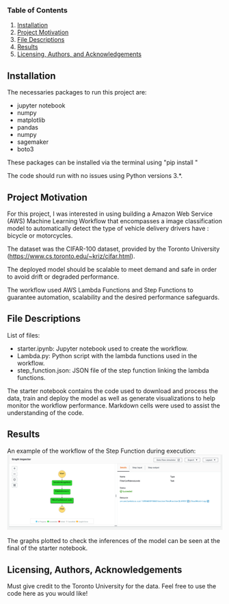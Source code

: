 ### Table of Contents

 1. [Installation](#installation)
 2. [Project Motivation](#motivation)
 3. [File Descriptions](#files)
 4. [Results](#results)
 5. [Licensing, Authors, and Acknowledgements](#licensing)

## Installation <a name="installation"></a>

 The necessaries packages to run this project are:

 - jupyter notebook
 - numpy
 - matplotlib
 - pandas
 - numpy
 - sagemaker
 - boto3

 These packages can be installed via the terminal using "pip install <package name>"

 The code should run with no issues using Python versions 3.*.

## Project Motivation<a name="motivation"></a>

 For this project, I was interested in using building a Amazon Web Service (AWS) Machine Learning Workflow that encompasses a image classification model to automatically detect the type of vehicle delivery drivers have : bicycle or motorcycles.

 The dataset was the CIFAR-100 dataset, provided by the Toronto University (https://www.cs.toronto.edu/~kriz/cifar.html).

 The deployed model should be scalable to meet demand and safe in order to avoid drift or degraded performance.

 The workflow used AWS Lambda Functions and Step Functions to guarantee automation, scalability and the desired performance safeguards.

## File Descriptions <a name="files"></a>

List of files:

 - starter.ipynb: Jupyter notebook used to create the workflow.
 - Lambda.py: Python script with the lambda functions used in the workflow.
 - step_function.json: JSON file of the step function linking the lambda functions.

 The starter notebook contains the code used to download and process the data, train and deploy the model as well as generate visualizations to help monitor the workflow performance. Markdown cells were used to assist the understanding of the code.

## Results<a name="results"></a>

An example of the workflow of the Step Function during execution:
 ![Working Step Function](working_sf.png)

 The graphs plotted to check the inferences of the model can be seen at the final of the starter notebook.

## Licensing, Authors, Acknowledgements<a name="licensing"></a>

 Must give credit to the Toronto University for the data. Feel free to use the code here as you would like! 
